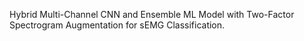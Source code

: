 Hybrid Multi-Channel CNN and Ensemble ML Model with Two-Factor Spectrogram Augmentation for sEMG Classification. 
